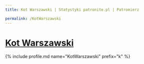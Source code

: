 ```yaml
---
title: Kot Warszawski | Statystyki patronite.pl | Patromierz

permalink: /KotWarszawski
---
```


# [Kot Warszawski](https://patronite.pl/KotWarszawski)

{% include profile.md name="KotWarszawski" prefix="k" %}

